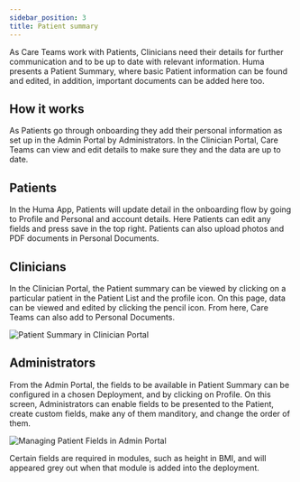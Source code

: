 ```yaml
---
sidebar_position: 3
title: Patient summary
---
```


As Care Teams work with Patients, Clinicians need their details for further communication and to be up to date with relevant information. Huma presents a Patient Summary, where basic Patient information can be found and edited, in addition, important documents can be added here too.

## How it works

As Patients go through onboarding they add their personal information as set up in the Admin Portal by Administrators. In the Clinician Portal, Care Teams can view and edit details to make sure they and the data are up to date.

## Patients

In the Huma App, Patients will update detail in the onboarding flow by going to Profile and Personal and account details. Here Patients can edit any fields and press save in the top right. Patients can also upload photos and PDF documents in Personal Documents.

## Clinicians

In the Clinician Portal, the Patient summary can be viewed by clicking on a particular patient in the Patient List and the profile icon. On this page, data can be viewed and edited by clicking the pencil icon. From here, Care Teams can also add to Personal Documents.

![Patient Summary in Clinician Portal](./assets/cp-patient-summary.gif)

## Administrators

From the Admin Portal, the fields to be available in Patient Summary can be configured in a chosen Deployment, and by clicking on Profile. On this screen, Administrators can enable fields to be presented to the Patient, create custom fields, make any of them manditory, and change the order of them. 

![Managing Patient Fields in Admin Portal](./assets/ap-patient-fields.gif)

Certain fields are required in modules, such as height in BMI, and will appeared grey out when that module is added into the deployment.